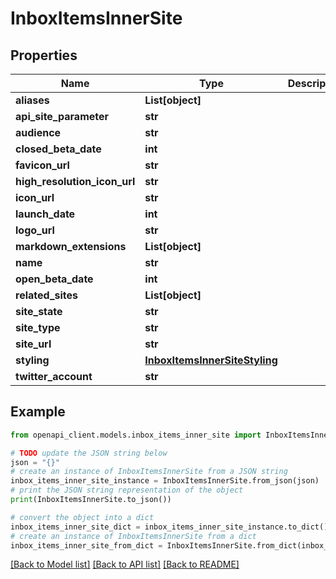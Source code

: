 # InboxItemsInnerSite


## Properties

Name | Type | Description | Notes
------------ | ------------- | ------------- | -------------
**aliases** | **List[object]** |  | [optional] 
**api_site_parameter** | **str** |  | [optional] 
**audience** | **str** |  | [optional] 
**closed_beta_date** | **int** |  | [optional] 
**favicon_url** | **str** |  | [optional] 
**high_resolution_icon_url** | **str** |  | [optional] 
**icon_url** | **str** |  | [optional] 
**launch_date** | **int** |  | [optional] 
**logo_url** | **str** |  | [optional] 
**markdown_extensions** | **List[object]** |  | [optional] 
**name** | **str** |  | [optional] 
**open_beta_date** | **int** |  | [optional] 
**related_sites** | **List[object]** |  | [optional] 
**site_state** | **str** |  | [optional] 
**site_type** | **str** |  | [optional] 
**site_url** | **str** |  | [optional] 
**styling** | [**InboxItemsInnerSiteStyling**](InboxItemsInnerSiteStyling.md) |  | [optional] 
**twitter_account** | **str** |  | [optional] 

## Example

```python
from openapi_client.models.inbox_items_inner_site import InboxItemsInnerSite

# TODO update the JSON string below
json = "{}"
# create an instance of InboxItemsInnerSite from a JSON string
inbox_items_inner_site_instance = InboxItemsInnerSite.from_json(json)
# print the JSON string representation of the object
print(InboxItemsInnerSite.to_json())

# convert the object into a dict
inbox_items_inner_site_dict = inbox_items_inner_site_instance.to_dict()
# create an instance of InboxItemsInnerSite from a dict
inbox_items_inner_site_from_dict = InboxItemsInnerSite.from_dict(inbox_items_inner_site_dict)
```
[[Back to Model list]](../README.md#documentation-for-models) [[Back to API list]](../README.md#documentation-for-api-endpoints) [[Back to README]](../README.md)


